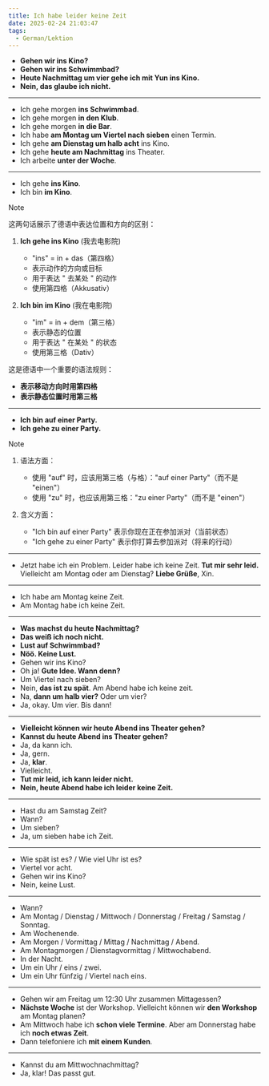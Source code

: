 ```yaml
---
title: Ich habe leider keine Zeit
date: 2025-02-24 21:03:47
tags:
  - German/Lektion
---
```

- **Gehen wir ins Kino?**
- **Gehen wir ins Schwimmbad?**
- **Heute Nachmittag um vier gehe ich mit Yun ins Kino.**
- **Nein, das glaube ich nicht.**
---
- Ich gehe morgen **ins Schwimmbad**.
- Ich gehe morgen **in den Klub**.
- Ich gehe morgen **in die Bar**.
- Ich habe **am Montag um Viertel nach sieben** einen Termin.
- Ich gehe **am Dienstag um halb acht** ins Kino.
- Ich gehe **heute am Nachmittag** ins Theater.
- Ich arbeite **unter der Woche**.
---
- Ich gehe **ins Kino**.
- Ich bin **im Kino**.

> [!NOTE]  
> 这两句话展示了德语中表达位置和方向的区别：
>
> 1. **Ich gehe ins Kino** (我去电影院)
>    - "ins" = in + das（第四格）
>    - 表示动作的方向或目标
>    - 用于表达 " 去某处 " 的动作
>    - 使用第四格（Akkusativ）
>
> 2. **Ich bin im Kino** (我在电影院)
>    - "im" = in + dem（第三格）
>    - 表示静态的位置
>    - 用于表达 " 在某处 " 的状态
>    - 使用第三格（Dativ）
>
> 这是德语中一个重要的语法规则：
> - **表示移动方向时用第四格**
> - **表示静态位置时用第三格**

---
- **Ich bin auf einer Party.**
- **Ich gehe zu einer Party.**

> [!NOTE]
>
> 1. 语法方面：
>    - 使用 "auf" 时，应该用第三格（与格）："auf einer Party"（而不是 "einen"）
>    - 使用 "zu" 时，也应该用第三格："zu einer Party"（而不是 "einen"）
>
> 2. 含义方面：
>    - "Ich bin auf einer Party" 表示你现在正在参加派对（当前状态）
>    - "Ich gehe zu einer Party" 表示你打算去参加派对（将来的行动）

---
- Jetzt habe ich ein Problem. Leider habe ich keine Zeit. **Tut mir sehr leid.** Vielleicht am Montag oder am Dienstag? **Liebe Grüße**, Xin.
---
- Ich habe am Montag keine Zeit.
- Am Montag habe ich keine Zeit.
---
- **Was machst du heute Nachmittag?**
- **Das weiß ich noch nicht.**
- **Lust auf Schwimmbad?**
- **Nöö. Keine Lust.**
- Gehen wir ins Kino?
- Oh ja! **Gute Idee. Wann denn?**
- Um Viertel nach sieben?
- Nein, **das ist zu spät**. Am Abend habe ich keine zeit.
- Na, **dann um halb vier?** Oder um vier?
- Ja, okay. Um vier. Bis dann!
---
- **Vielleicht können wir heute Abend ins Theater gehen?**
- **Kannst du heute Abend ins Theater gehen?**
- Ja, da kann ich.
- Ja, gern.
- Ja, **klar**.
- Vielleicht.
- **Tut mir leid, ich kann leider nicht.**
- **Nein, heute Abend habe ich leider keine Zeit.**
---
- Hast du am Samstag Zeit?
- Wann?
- Um sieben?
- Ja, um sieben habe ich Zeit.
---
- Wie spät ist es? / Wie viel Uhr ist es?
- Viertel vor acht.
- Gehen wir ins Kino?
- Nein, keine Lust.
---
- Wann?
- Am Montag / Dienstag / Mittwoch / Donnerstag / Freitag / Samstag / Sonntag.
- Am Wochenende.
- Am Morgen / Vormittag / Mittag / Nachmittag / Abend.
- Am Montagmorgen / Dienstagvormittag / Mittwochabend.
- In der Nacht.
- Um ein Uhr / eins / zwei.
- Um ein Uhr fünfzig / Viertel nach eins.
---
- Gehen wir am Freitag um 12:30 Uhr zusammen Mittagessen?
- **Nächste Woche** ist der Workshop. Vielleicht können wir **den Workshop** am Montag planen?
- Am Mittwoch habe ich **schon viele Termine**. Aber am Donnerstag habe ich **noch etwas Zeit**.
- Dann telefoniere ich **mit einem Kunden**.
---
- Kannst du am Mittwochnachmittag?
- Ja, klar! Das passt gut.

